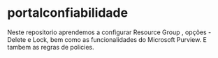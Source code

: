 # portalconfiabilidade
Neste repositorio aprendemos  a configurar Resource Group , opções - Delete e Lock, bem como as funcionalidades do Microsoft Purview.
E tambem as regras de policies.
